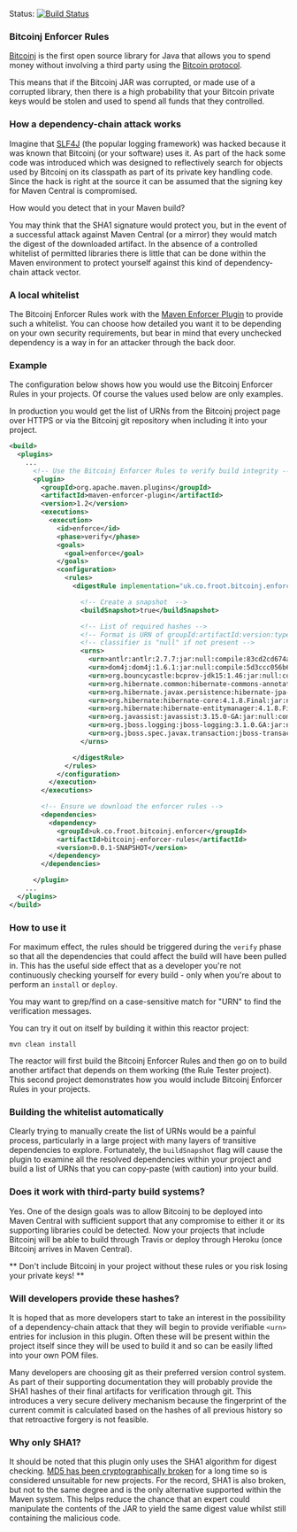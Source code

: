 Status: [![Build Status](https://travis-ci.org/gary-rowe/BitcoinjEnforcerRules.png?branch=master)](https://travis-ci.org/gary-rowe/BitcoinjEnforcerRules)

### Bitcoinj Enforcer Rules

[Bitcoinj](https://code.google.com/p/bitcoinj/) is the first open source library for Java that allows you to spend money
without involving a third party using the [Bitcoin protocol](http://bitcoin.org).

This means that if the Bitcoinj JAR was corrupted, or made use of a corrupted library, then there is a high probability
that your Bitcoin private keys would be stolen and used to spend all funds that they controlled.

### How a dependency-chain attack works

Imagine that [SLF4J](http://www.slf4j.org/) (the popular logging framework) was hacked because it was known that Bitcoinj
(or your software) uses it. As part of the hack some code was introduced which was designed to reflectively search for objects used by Bitcoinj
on its classpath as part of its private key handling code. Since the hack is right at the source it can be assumed that
the signing key for Maven Central is compromised.

How would you detect that in your Maven build?

You may think that the SHA1 signature would protect you, but in the event of a successful attack against
Maven Central (or a mirror) they would match the digest of the downloaded artifact. In the absence of a controlled whitelist of
permitted libraries there is little that can be done within the Maven environment to protect yourself against this kind
of dependency-chain attack vector.

### A local whitelist

The Bitcoinj Enforcer Rules work with the [Maven Enforcer Plugin](http://maven.apache.org/enforcer/maven-enforcer-plugin/)
to provide such a whitelist. You can choose how detailed you want it to be depending on your own security requirements,
but bear in mind that every unchecked dependency is a way in for an attacker through the back door.

### Example

The configuration below shows how you would use the Bitcoinj Enforcer Rules in your projects. Of course the values used
below are only examples.

In production you would get the list of URNs from the Bitcoinj project page over HTTPS or via the Bitcoinj git repository
when including it into your project.

```xml
<build>
  <plugins>
    ...
      <!-- Use the Bitcoinj Enforcer Rules to verify build integrity -->
      <plugin>
        <groupId>org.apache.maven.plugins</groupId>
        <artifactId>maven-enforcer-plugin</artifactId>
        <version>1.2</version>
        <executions>
          <execution>
            <id>enforce</id>
            <phase>verify</phase>
            <goals>
              <goal>enforce</goal>
            </goals>
            <configuration>
              <rules>
                <digestRule implementation="uk.co.froot.bitcoinj.enforcer.DigestRule">

                  <!-- Create a snapshot  -->
                  <buildSnapshot>true</buildSnapshot>

                  <!-- List of required hashes -->
                  <!-- Format is URN of groupId:artifactId:version:type:classifier:scope:hash -->
                  <!-- classifier is "null" if not present -->
                  <urns>
                    <urn>antlr:antlr:2.7.7:jar:null:compile:83cd2cd674a217ade95a4bb83a8a14f351f48bd0</urn>
                    <urn>dom4j:dom4j:1.6.1:jar:null:compile:5d3ccc056b6f056dbf0dddfdf43894b9065a8f94</urn>
                    <urn>org.bouncycastle:bcprov-jdk15:1.46:jar:null:compile:d726ceb2dcc711ef066cc639c12d856128ea1ef1</urn>
                    <urn>org.hibernate.common:hibernate-commons-annotations:4.0.1.Final:jar:null:compile:78bcf608d997d0529be2f4f781fdc89e801c9e88</urn>
                    <urn>org.hibernate.javax.persistence:hibernate-jpa-2.0-api:1.0.1.Final:jar:null:compile:3306a165afa81938fc3d8a0948e891de9f6b192b</urn>
                    <urn>org.hibernate:hibernate-core:4.1.8.Final:jar:null:compile:82b420eaf9f34f94ed5295454b068e62a9a58320</urn>
                    <urn>org.hibernate:hibernate-entitymanager:4.1.8.Final:jar:null:compile:70a29cc959862b975647f9a03145274afb15fc3a</urn>
                    <urn>org.javassist:javassist:3.15.0-GA:jar:null:compile:79907309ca4bb4e5e51d4086cc4179b2611358d7</urn>
                    <urn>org.jboss.logging:jboss-logging:3.1.0.GA:jar:null:compile:c71f2856e7b60efe485db39b37a31811e6c84365</urn>
                    <urn>org.jboss.spec.javax.transaction:jboss-transaction-api_1.1_spec:1.0.0.Final:jar:null:compile:2ab6236535e085d86f37fd97ddfdd35c88c1a419</urn>
                  </urns>

                </digestRule>
              </rules>
            </configuration>
          </execution>
        </executions>

        <!-- Ensure we download the enforcer rules -->
        <dependencies>
          <dependency>
            <groupId>uk.co.froot.bitcoinj.enforcer</groupId>
            <artifactId>bitcoinj-enforcer-rules</artifactId>
            <version>0.0.1-SNAPSHOT</version>
          </dependency>
        </dependencies>

      </plugin>
    ...
  </plugins>
</build>

```

### How to use it

For maximum effect, the rules should be triggered during the `verify` phase so that all the dependencies that could affect
the build will have been pulled in. This has the useful side effect that as a developer you're not continuously checking
yourself for every build - only when you're about to perform an `install` or `deploy`.

You may want to grep/find on a case-sensitive match for "URN" to find the verification messages.

You can try it out on itself by building it within this reactor project:

```shell
mvn clean install
```

The reactor will first build the Bitcoinj Enforcer Rules and then go on to build another artifact that depends on them
working (the Rule Tester project). This second project demonstrates how you would include Bitcoinj Enforcer Rules in
your projects.

### Building the whitelist automatically

Clearly trying to manually create the list of URNs would be a painful process, particularly in a large project with many
layers of transitive dependencies to explore. Fortunately, the `buildSnapshot` flag will cause the plugin to examine all
the resolved dependencies within your project and build a list of URNs that you can copy-paste (with caution) into your build.

### Does it work with third-party build systems?

Yes. One of the design goals was to allow Bitcoinj to be deployed into Maven Central with sufficient support that any
compromise to either it or its supporting libraries could be detected. Now your projects that include Bitcoinj will be
able to build through Travis or deploy through Heroku (once Bitcoinj arrives in Maven Central).

** Don't include Bitcoinj in your project without these rules or you risk losing your private keys! **

### Will developers provide these hashes?

It is hoped that as more developers start to take an interest in the possibility of a dependency-chain attack that they
will begin to provide verifiable `<urn>` entries for inclusion in this plugin. Often these will be present within the
project itself since they will be used to build it and so can be easily lifted into your own POM files.

Many developers are choosing git as their preferred version control system. As part of their supporting documentation
they will probably provide the SHA1 hashes of their final artifacts for verification through git. This introduces a
very secure delivery mechanism because the fingerprint of the current commit is calculated based on the hashes of all
previous history so that retroactive forgery is not feasible.

### Why only SHA1?

It should be noted that this plugin only uses the SHA1 algorithm for digest checking. [MD5 has been cryptographically
broken](http://en.wikipedia.org/wiki/MD5) for a long time so is considered unsuitable for new projects. For the record,
SHA1 is also broken, but not to the same degree and is the only alternative supported within the Maven system. This helps
reduce the chance that an expert could manipulate the contents of the JAR to yield the same digest value whilst still
containing the malicious code.
